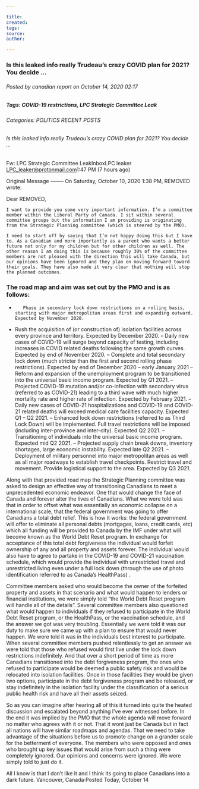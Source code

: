 ```yaml
---

title:
created:
tags:
source:
author:

---
```

### Is this leaked info really Trudeau’s crazy COVID plan for 2021? You decide …

###### Posted by canadian report on October 14, 2020 02:17
##### Tags: COVID-19 restrictions, LPC Strategic Committee Leak
###### Categories: POLITICS RECENT POSTS
###### Is this leaked info really Trudeau’s crazy COVID plan for 2021? You decide …

Fw: LPC Strategic Committee LeakInboxLPC leaker <LPC_leaker@protonmail.com>1:47 PM (7 hours ago)

Original Message ‐‐‐‐‐‐‐
On Saturday, October 10, 2020 1:38 PM, REMOVED <REMOVED> wrote:

Dear REMOVED,
```
I want to provide you some very important information. I’m a committee member within the Liberal Party of Canada. I sit within several committee groups but the information I am providing is originating from the Strategic Planning committee (which is steered by the PMO).
```
```
I need to start off by saying that I’m not happy doing this but I have to. As a Canadian and more importantly as a parent who wants a better future not only for my children but for other children as well. The other reason I am doing this is because roughly 30% of the committee members are not pleased with the direction this will take Canada, but our opinions have been ignored and they plan on moving forward toward their goals. They have also made it very clear that nothing will stop the planned outcomes.
```
### The road map and aim was set out by the PMO and is as follows:

-		 Phase in secondary lock down restrictions on a rolling basis, starting with major metropolitan areas first and expanding outward. Expected by November 2020.
-	Rush the acquisition of (or construction of) isolation facilities across every province and territory. Expected by December 2020.
– Daily new cases of COVID-19 will surge beyond capacity of testing, including increases in COVID related deaths following the same growth curves. Expected by end of November 2020.
– Complete and total secondary lock down (much stricter than the first and second rolling phase restrictions). Expected by end of December 2020 – early January 2021
– Reform and expansion of the unemployment program to be transitioned into the universal basic income program. Expected by Q1 2021.
– Projected COVID-19 mutation and/or co-infection with secondary virus (referred to as COVID-21) leading to a third wave with much higher mortality rate and higher rate of infection. Expected by February 2021.
– Daily new cases of COVID-21 hospitalizations and COVID-19 and COVID-21 related deaths will exceed medical care facilities capacity. Expected Q1 – Q2 2021.
– Enhanced lock down restrictions (referred to as Third Lock Down) will be implemented. Full travel restrictions will be imposed (including inter-province and inter-city). Expected Q2 2021.
– Transitioning of individuals into the universal basic income program. Expected mid Q2 2021.
– Projected supply chain break downs, inventory shortages, large economic instability. Expected late Q2 2021.
– Deployment of military personnel into major metropolitan areas as well as all major roadways to establish travel checkpoints. Restrict travel and movement. Provide logistical support to the area. Expected by Q3 2021.

Along with that provided road map the Strategic Planning committee was asked to design an effective way of transitioning Canadians to meet a unprecedented economic endeavor. One that would change the face of Canada and forever alter the lives of Canadians. What we were told was that in order to offset what was essentially an economic collapse on a international scale, that the federal government was going to offer Canadians a total debt relief. This is how it works: the federal government will offer to eliminate all personal debts (mortgages, loans, credit cards, etc) which all funding will be provided
to Canada by the IMF under what will become known as the World Debt Reset program. In exchange for acceptance of this total debt forgiveness the individual would forfeit ownership of any and all property and assets forever. The individual would also have to agree to partake in the COVID-19 and COVID-21 vaccination schedule, which would provide the individual with unrestricted travel and unrestricted living even under a full lock down (through the use of photo identification referred to as Canada’s HealthPass) .

Committee members asked who would become the owner of the forfeited property and assets in that scenario and what would happen to lenders or financial institutions, we were simply told “the World Debt Reset program will handle all of the details”. Several committee members also questioned what would happen to individuals if they refused to participate in the World Debt Reset program, or the HealthPass, or the vaccination schedule, and the answer we got was very troubling. Essentially we were told it was our duty to make sure we came up with a plan to ensure that would never happen. We were told it was in the individuals best interest to participate. When several committee members pushed relentlessly to get an answer we were told that those who refused would first live under the lock down restrictions indefinitely. And that over a short period of time as more Canadians transitioned into the debt forgiveness program, the ones who refused to participate would be deemed a public safety risk and would be relocated into isolation facilities. Once in those facilities they would be given two options, participate in the debt forgiveness program and be released, or stay indefinitely in the isolation facility under the classification of a serious public health risk and have all their assets seized.

So as you can imagine after hearing all of this it turned into quite the heated discussion and escalated beyond anything I’ve ever witnessed before. In the end it was implied by the PMO that the whole agenda will move forward no matter who agrees with it or not. That it wont just be Canada but in fact all nations will have similar roadmaps and agendas. That we need to take advantage of the situations before us to promote change on a grander scale for the betterment of everyone. The members who were opposed and ones who brought up key issues that would arise from such a thing were completely ignored. Our opinions and concerns were ignored. We were simply told to just do it.

All I know is that I don’t like it and I think its going to place Canadians into a dark future.
Vancouver, Canada·Posted Today, October 14